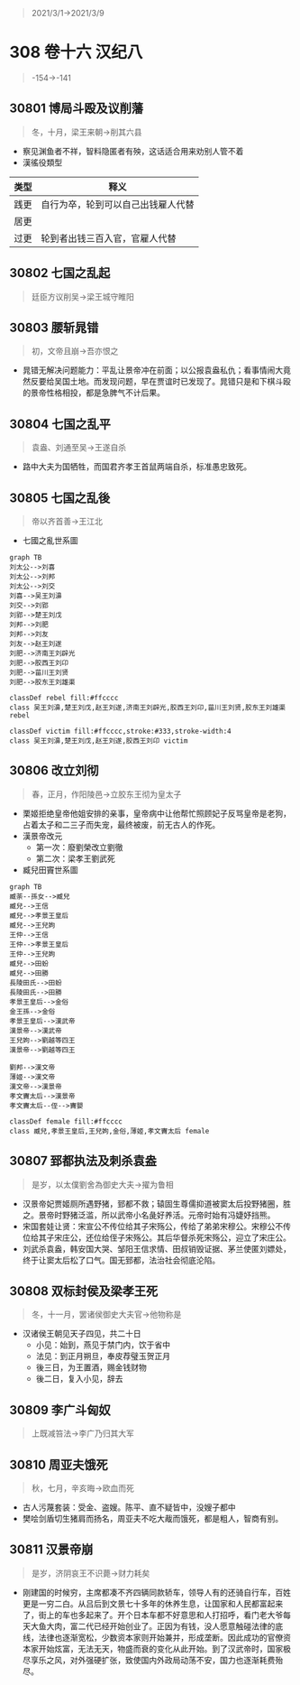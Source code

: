 > 2021/3/1->2021/3/9

# 308 卷十六 汉纪八

> -154->-141

## 30801 博局斗殴及议削藩
> 冬，十月，梁王来朝->削其六县
- 察见渊鱼者不祥，智料隐匿者有殃，这话适合用来劝别人管不着
- 漢徭役類型

类型|释义
--|--
践更|自行为卒，轮到可以自己出钱雇人代替
居更|
过更|轮到者出钱三百入官，官雇人代替

## 30802 七国之乱起
> 廷臣方议削吴->梁王城守睢阳

## 30803 腰斩晁错
> 初，文帝且崩->吾亦恨之

- 晁错无解决问题能力：平乱让景帝冲在前面；以公报袁盎私仇；看事情闹大竟然反要给吴国土地。而发现问题，早在贾谊时已发现了。晁错只是和下棋斗殴的景帝性格相投，都是急脾气不计后果。

## 30804 七国之乱平
> 袁盎、刘通至吴->王遂自杀
- 路中大夫为国牺牲，而国君齐孝王首鼠两端自杀，标准愚忠致死。

## 30805 七国之乱後
> 帝以齐首善->王江北
- 七國之亂世系圖

```mermaid
graph TB
刘太公-->刘喜
刘太公-->刘邦
刘太公-->刘交
刘喜-->吴王刘濞
刘交-->刘郢
刘郢-->楚王刘戊
刘邦-->刘肥
刘邦-->刘友
刘友-->赵王刘遂
刘肥-->济南王刘辟光
刘肥-->胶西王刘卬
刘肥-->菑川王刘贤
刘肥-->胶东王刘雄渠

classDef rebel fill:#ffcccc
class 吴王刘濞,楚王刘戊,赵王刘遂,济南王刘辟光,胶西王刘卬,菑川王刘贤,胶东王刘雄渠 rebel

classDef victim fill:#ffcccc,stroke:#333,stroke-width:4
class 吴王刘濞,楚王刘戊,赵王刘遂,胶西王刘卬 victim

```

## 30806 改立刘彻
> 春，正月，作阳陵邑->立胶东王彻为皇太子
- 栗姬拒绝皇帝他姐安排的亲事，皇帝病中让他帮忙照顾妃子反骂皇帝是老狗，占着太子和二三子而失宠，最终被废，前无古人的作死。
- 漢景帝改元
  - 第一次：廢劉榮改立劉徹
  - 第二次：梁孝王劉武死
- 臧兒田竇世系圖

```mermaid
graph TB
臧荼--孫女-->臧兒
臧兒-->王信
臧兒-->孝景王皇后
臧兒-->王兒姁
王仲-->王信
王仲-->孝景王皇后
王仲-->王兒姁
臧兒-->田蚡
臧兒-->田勝
長陵田氏-->田蚡
長陵田氏-->田勝
孝景王皇后-->金俗
金王孫-->金俗
孝景王皇后-->漢武帝
漢景帝-->漢武帝
王兒姁-->劉越等四王
漢景帝-->劉越等四王

劉邦-->漢文帝
薄姬-->漢文帝
漢文帝-->漢景帝
孝文竇太后-->漢景帝
孝文竇太后--侄-->竇嬰

classDef female fill:#ffcccc
class 臧兒,孝景王皇后,王兒姁,金俗,薄姬,孝文竇太后 female
```

## 30807 郅都执法及刺杀袁盎
> 是岁，以太僕劉舍為御史大夫->擢为鲁相
- 汉景帝妃贾姬厕所遇野猪，郅都不救；辕固生尊儒抑道被窦太后投野猪圈，胜之。景帝时野猪泛滥，所以武帝小名彘好养活。元帝时始有冯婕妤挡熊。
- 宋国套娃让贤：宋宣公不传位给其子宋殇公，传给了弟弟宋穆公。宋穆公不传位给其子宋庄公，还位给侄子宋殇公。其后华督杀死宋殇公，迎立了宋庄公。
- 刘武杀袁盎，韩安国大哭、邹阳王信求情、田叔销毁证据、茅兰使匿刘嫖处，终于让窦太后松了口气。国无郅都，法治社会彻底沦陷。

## 30808 双标封侯及梁孝王死
> 冬，十一月，罢诸侯御史大夫官->他物称是
- 汉诸侯王朝见天子四见，共二十日
  - 小见：始到，燕见于禁门内，饮于省中
  - 法见：到正月朔旦，奉皮荐璧玉贺正月
  - 後三日，为王置酒，赐金钱财物
  - 後二日，复入小见，辞去

## 30809 李广斗匈奴
> 上既减笞法->李广乃归其大军

## 30810 周亚夫饿死
> 秋，七月，辛亥晦->欧血而死
- 古人污蔑套装：受金、盗嫂。陈平、直不疑皆中，没嫂子都中
- 樊哙剑盾切生猪肩而扬名，周亚夫不吃大胾而饿死，都是粗人，智商有别。

## 30811 汉景帝崩
> 是岁，济阴哀王不识薨->财力耗矣
- 刚建国的时候穷，主席都凑不齐四辆同款轿车，领导人有的还骑自行车，百姓更是一穷二白。从吕后到文景七十多年的休养生息，让国家和人民都富起来了，街上的车也多起来了。开个日本车都不好意思和人打招呼，看门老大爷每天大鱼大肉，富二代已经开始创业了。正因为有钱，没人愿意触碰法律的底线，法律也逐渐宽松，少数资本家则开始兼并，形成垄断。因此成功的官僚资本家开始炫富，无法无天，物盛而衰的变化从此开始。到了汉武帝时，国家极尽享乐之风，对外强硬扩张，致使国内外政局动荡不安，国力也逐渐耗费殆尽。
